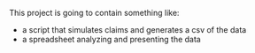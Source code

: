 This project is going to contain something like:

- a script that simulates claims and generates a csv of the data
- a spreadsheet analyzing and presenting the data

